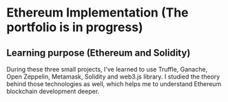 # Ethereum Implementation (The portfolio is in progress)
## Learning purpose (Ethereum and Solidity)
During these three small projects, I've learned to use Truffle, Ganache, Open Zeppelin, Metamask, Solidity and web3.js library. I studied the theory behind those technologies as well, which helps me to understand Ethereum blockchain development deeper.
